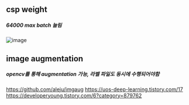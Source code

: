 ## csp weight
##### 64000 max batch 늘림
![image](https://user-images.githubusercontent.com/88171531/184757662-206330a2-2720-45ec-a963-84352d7c5f99.png)
## image augmentation
##### opencv를 통해 augmentation 가능, 라벨 파일도 동시에 수행되어야함
https://github.com/aleju/imgaug
https://uos-deep-learning.tistory.com/17
https://developeryoung.tistory.com/6?category=879762
